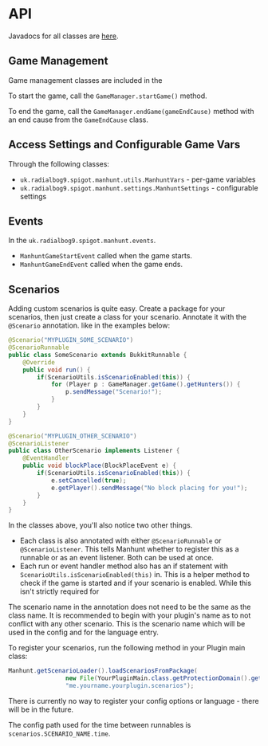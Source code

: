 # API

Javadocs for all classes are [here](https://ci.radialbog9.uk/job/MinecraftManhunt/javadoc).

## Game Management

Game management classes are included in the&#x20;

To start the game, call the `GameManager.startGame()` method.

To end the game, call the `GameManager.endGame(gameEndCause)` method with an end cause from the `GameEndCause` class.

## Access Settings and Configurable Game Vars

Through the following classes:

* `uk.radialbog9.spigot.manhunt.utils.ManhuntVars` - per-game variables
* `uk.radialbog9.spigot.manhunt.settings.ManhuntSettings` - configurable settings

## Events

In the `uk.radialbog9.spigot.manhunt.events`.

* `ManhuntGameStartEvent` called when the game starts.
* `ManhuntGameEndEvent` called when the game ends.

## Scenarios

Adding custom scenarios is quite easy. Create a package for your scenarios, then just create a class for your scenario. Annotate it with the `@Scenario` annotation. like in the examples below:

```java
@Scenario("MYPLUGIN_SOME_SCENARIO")
@ScenarioRunnable
public class SomeScenario extends BukkitRunnable {
    @Override
    public void run() {
        if(ScenarioUtils.isScenarioEnabled(this)) {
            for (Player p : GameManager.getGame().getHunters()) {
                p.sendMessage("Scenario!");
            }
        }
    }
}
```

```java
@Scenario("MYPLUGIN_OTHER_SCENARIO")
@ScenarioListener
public class OtherScenario implements Listener {
    @EventHandler
    public void blockPlace(BlockPlaceEvent e) {
        if(ScenarioUtils.isScenarioEnabled(this)) {
            e.setCancelled(true);
            e.getPlayer().sendMessage("No block placing for you!");
        }
    }
}
```

In the classes above, you'll also notice two other things.

* Each class is also annotated with either `@ScenarioRunnable` or `@ScenarioListener`. This tells Manhunt whether to register this as a runnable or as an event listener. Both can be used at once.
* Each run or event handler method also has an if statement with `ScenarioUtils.isScenarioEnabled(this)` in. This is a helper method to check if the game is started and if your scenario is enabled. While this isn't strictly required for&#x20;

The scenario name in the annotation does not need to be the same as the class name. It is recommended to begin with your plugin's name as to not conflict with any other scenario. This is the scenario name which will be used in the config and for the language entry.

To register your scenarios, run the following method in your Plugin main class:

```java
Manhunt.getScenarioLoader().loadScenariosFromPackage(
                new File(YourPluginMain.class.getProtectionDomain().getCodeSource().getLocation().toURI().getPath()),
                "me.yourname.yourplugin.scenarios");
```

There is currently no way to register your config options or language - there will be in the future.

The config path used for the time between runnables is `scenarios.SCENARIO_NAME.time`.
